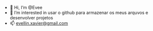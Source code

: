 - 👋 Hi, I’m @Evee
- 👀 I’m interested in usar o github para armazenar os meus arquvos  e desenvolver projetos
- 📫  evellin.xavier@gmail.com

<!---
Evee/Evee is a ✨ special ✨ repository because its `README.md` (this file) appears on your GitHub profile.
You can click the Preview link to take a look at your changes.
--->
